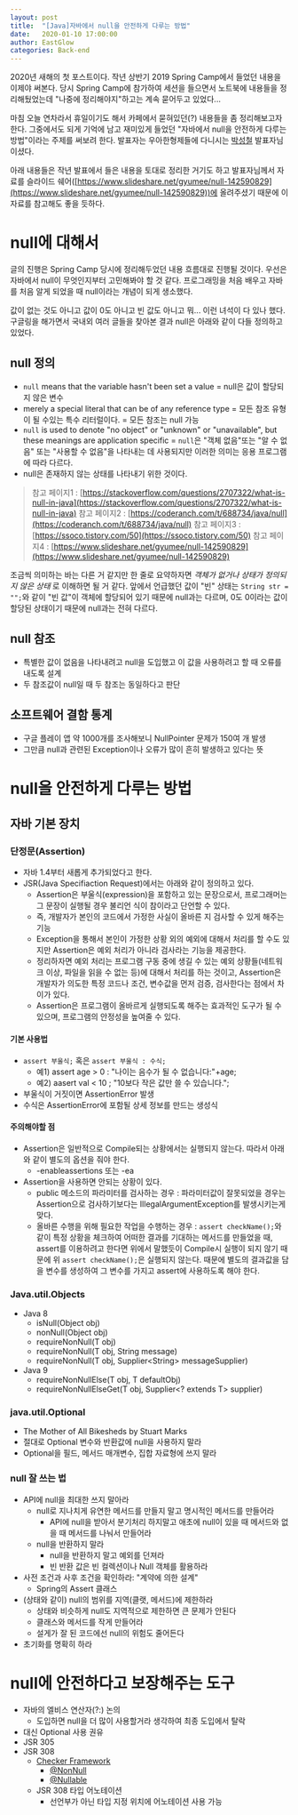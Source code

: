 ```yaml
---
layout: post
title:  "[Java]자바에서 null을 안전하게 다루는 방법"
date:   2020-01-10 17:00:00
author: EastGlow
categories: Back-end
---
```

2020년 새해의 첫 포스트이다. 작년 상반기 2019 Spring Camp에서 들었던 내용을 이제야 써본다. 당시 Spring Camp에 참가하여 세션을 들으면서 노트북에 내용들을 정리해뒀었는데 "나중에 정리해야지"하고는 계속 묻어두고 있었다... 

마침 오늘 연차라서 휴일이기도 해서 카페에서 묻혀있던(?) 내용들을 좀 정리해보고자 한다. 그중에서도 되게 기억에 남고 재미있게 들었던 "자바에서 null을 안전하게 다루는 방법"이라는 주제를 써보려 한다. 발표자는 우아한형제들에 다니시는 [박성철](https://kr.linkedin.com/in/fupfin) 발표자님이셨다.

아래 내용들은 작년 발표에서 들은 내용을 토대로 정리한 거기도 하고 발표자님께서 자료를 슬라이드 쉐어([https://www.slideshare.net/gyumee/null-142590829](https://www.slideshare.net/gyumee/null-142590829))에 올려주셨기 때문에 이 자료를 참고해도 좋을 듯하다.

# null에 대해서

글의 진행은 Spring Camp 당시에 정리해두었던 내용 흐름대로 진행될 것이다. 우선은 자바에서 null이 무엇인지부터 고민해봐야 할 것 같다. 프로그래밍을 처음 배우고 자바를 처음 알게 되었을 때 null이라는 개념이 되게 생소했다. 

값이 없는 것도 아니고 값이 0도 아니고 빈 값도 아니고 뭐... 이런 녀석이 다 있나 했다. 구글링을 해가면서 국내외 여러 글들을 찾아본 결과 null은 아래와 같이 다들 정의하고 있었다.

## null 정의

- `null` means that the variable hasn't been set a value = null은 값이 할당되지 않은 변수
- merely a special literal that can be of any reference type = 모든 참조 유형이 될 수있는 특수 리터럴이다. = 모든 참조는 null 가능
- `null` is used to denote "no object" or "unknown" or "unavailable",  but these meanings are application specific = `null`은 "객체 없음"또는 "알 수 없음" 또는 "사용할 수 없음"을 나타내는 데 사용되지만 이러한 의미는 응용 프로그램에 따라 다르다.
- null은 존재하지 않는 상태를 나타내기 위한 것이다.

> 참고 페이지1 : [https://stackoverflow.com/questions/2707322/what-is-null-in-java](https://stackoverflow.com/questions/2707322/what-is-null-in-java)
> 참고 페이지2 : [https://coderanch.com/t/688734/java/null](https://coderanch.com/t/688734/java/null)
> 참고 페이지3 : [https://ssoco.tistory.com/50](https://ssoco.tistory.com/50)
> 참고 페이지4 : [https://www.slideshare.net/gyumee/null-142590829](https://www.slideshare.net/gyumee/null-142590829)

조금씩 의미하는 바는 다른 거 같지만 한 줄로 요약하자면 *객체가 없거나 상태가 정의되지 않은 상태* 로 이해하면 될 거 같다. 앞에서 언급했던 값이 "빈" 상태는  `String str = "";`와 같이 "빈 값"이 객체에 할당되어 있기 때문에 null과는 다르며, 0도 0이라는 값이 할당된 상태이기 때문에 null과는 전혀 다르다.

## null 참조
- 특별한 값이 없음을 나타내려고 null을 도입했고 이 값을 사용하려고 할 때 오류를 내도록 설계
- 두 참조값이 null일 때 두 참조는 동일하다고 판단

## 소프트웨어 결함 통계
- 구글 플레이 앱 약 1000개를 조사해보니 NullPointer 문제가 150여 개 발생
- 그만큼 null과 관련된 Exception이나 오류가 많이 흔히 발생하고 있다는 뜻


# null을 안전하게 다루는 방법

## 자바 기본 장치

### 단정문(Assertion)

- 자바 1.4부터 새롭게 추가되었다고 한다.
- JSR(Java Specifiaction Request)에서는 아래와 같이 정의하고 있다.
	- Assertion은 부울식(expression)을 포함하고 있는 문장으로서, 프로그래머는 그 문장이 실행될 경우 불리언 식이 참이라고 단언할 수 있다.
	- 즉, 개발자가 본인의 코드에서 가정한 사실이 올바른 지 검사할 수 있게 해주는 기능
	- Exception을 통해서 본인이 가정한 상황 외의 예외에 대해서 처리를 할 수도 있지만 Assertion은 예외 처리가 아니라 검사라는 기능을 제공한다.
	- 정리하자면 예외 처리는 프로그램 구동 중에 생길 수 있는 예외 상황들(네트워크 이상, 파일을 읽을 수 없는 등)에 대해서 처리를 하는 것이고, Assertion은 개발자가 의도한 특정 코드나 조건, 변수값을 먼저 검증, 검사한다는 점에서 차이가 있다.
	- Assertion은 프로그램이 올바르게 실행되도록 해주는 효과적인 도구가 될 수 있으며, 프로그램의 안정성을 높여줄 수 있다.

#### 기본 사용법

- `assert 부울식;` 혹은 `assert 부울식 : 수식;`
	- 예1) assert age > 0 : "나이는 음수가 될 수 없습니다:"+age;
	- 예2) aasert val < 10 ; "10보다 작은 값만 쓸 수 있습니다.";
- 부울식이 거짓이면 AssertionError 발생
- 수식은 AssertionError에 포함될 상세 정보를 만드는 생성식

#### 주의해야할 점

- Assertion은 일반적으로 Compile되는 상황에서는 실행되지 않는다. 따라서 아래와 같이 별도의 옵션을 줘야 한다.
	- -enableassertions 또는 -ea
- Assertion을 사용하면 안되는 상황이 있다.
	- public 메소드의 파라미터를 검사하는 경우 : 파라미터값이 잘못되었을 경우는 Assertion으로 검사하기보다는 IllegalArgumentException를 발생시키는게 맞다.
	- 올바른 수행을 위해 필요한 작업을 수행하는 경우 :  `assert checkName();`와 같이 특정 상황을 체크하여 어떠한 결과를 기대하는 메서드를 만들었을 때, assert를 이용하려고 한다면 위에서 말했듯이 Compile시 실행이 되지 않기 때문에 위 `assert checkName();`은 실행되지 않는다. 때문에 별도의 결과값을 담을 변수를 생성하여 그 변수를 가지고 assert에 사용하도록 해야 한다.

### Java.util.Objects

- Java 8
	- isNull(Object obj)
	- nonNull(Object obj)
	- requireNonNull(T obj)
	- requireNonNull(T obj, String message)
	- requireNonNull(T obj, Supplier\<String> messageSupplier)
- Java 9
	- requireNonNullElse(T obj, T defaultObj)
	- requireNonNullElseGet(T obj, Supplier<? extends T> supplier)

### java.util.Optional

- The Mother of All Bikesheds by Stuart Marks
- 절대로 Optional 변수와 반환값에 null을 사용하지 말라
- Optional을 필드, 메서드 매개변수, 집합 자료형에 쓰지 말라

### null 잘 쓰는 법

- API에 null을 최대한 쓰지 말아라
	- null로 지나치게 유연한 메서드를 만들지 말고 명시적인 메서드를 만들어라
		- API에 null을 받아서 분기처리 하지말고 애초에 null이 있을 때 메서드와 없을 때 메서드를 나눠서 만들어라
	- null을 반환하지 말라
		- null을 반환하지 말고 예외를 던져라
		- 빈 반환 값은 빈 컬렉션이나 Null 객체를 활용하라
- 사전 조건과 사후 조건을 확인하라: "계약에 의한 설계"
	- Spring의 Assert 클래스
- (상태와 같이) null의 범위를 지역(클랫, 메서드)에 제한하라
	- 상태와 비슷하게 null도 지역적으로 제한하면 큰 문제가 안된다
	- 클래스와 메서드를 작게 만들어라
	- 설게가 잘 된 코드에선 null의 위험도 줄어든다
- 초기화를 명확히 하라

# null에 안전하다고 보장해주는 도구

- 자바의 엘비스 연산자(?:) 논의
	- 도입하면 null을 더 많이 사용할거라 생각하여 최종 도입에서 탈락
- 대신 Optional 사용 권유
- JSR 305
- JSR 308
	- [Checker Framework](https://checkerframework.org/)
		- [@NonNull](https://checkerframework.org/api/org/checkerframework/checker/nullness/qual/NonNull.html)
		- [@Nullable](https://checkerframework.org/api/org/checkerframework/checker/nullness/qual/Nullable.html)
	- JSR 308 타입 어노테이션
		- 선언부가 아닌 타입 지정 위치에 어노테이션 사용 가능
